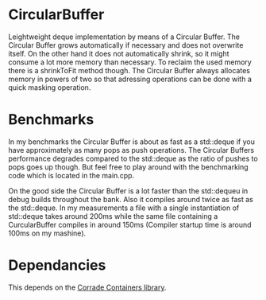 # CircularBuffer

Leightweight deque implementation by means of a Circular Buffer. The Circular Buffer grows automatically if necessary
and does not overwrite itself. On the other hand it does not automatically shrink, so it might consume a lot more memory than necessary.
To reclaim the used memory there is a shrinkToFit method though.
The Circular Buffer always allocates memory in powers of two so that adressing operations can be done with a quick masking operation.

# Benchmarks

In my benchmarks the Circular Buffer is about as fast as a std::deque if you have approximately as many pops as push operations.
The Circular Buffers performance degrades compared to the std::deque as the ratio of pushes to pops goes up though.
But feel free to play around with the benchmarking code which is located in the main.cpp.

On the good side the Circular Buffer is a lot faster than the std::dequeu in debug builds throughout the bank.
Also it compiles around twice as fast as the std::deque. In my measurements a file with a single instantiation of std::deque<int>
takes around 200ms while the same file containing a CurcularBuffer<int> compiles in around 150ms (Compiler startup time is around 100ms on 
my mashine).

# Dependancies

This depends on the [Corrade Containers library](https://doc.magnum.graphics/corrade/namespaceCorrade_1_1Containers.html).


